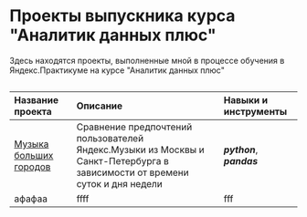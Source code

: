 # Проекты выпускника курса "Аналитик данных плюс"
Здесь находятся проекты, выполненные мной в процессе обучения в Яндекс.Практикуме на курсе "Аналитик данных плюс"
## 
| Название проекта | Описание | Навыки и инструменты |
| :-------------------- | :--------------------- |:--------------------------- |
| [Музыка больших городов](https://github.com/elijah9722/yandex-praktikum/tree/main/project_1) | Сравнение предпочтений пользователей Яндекс.Музыки из Москвы и Санкт-Петербурга в зависимости от времени суток и дня недели | ***python***, ***pandas*** |
| афафаа | ffff | fff